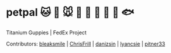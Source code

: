 # petpal :cat: :dog: :mouse: :koala: :pig: :wolf: :baby_chick: :penguin: :fish: 
Titanium Guppies | FedEx Project  

Contributors: 
[bleaksmile](https://github.com/bleaksmile) | [ChrisFrill](https://github.com/chrisfrill) | [danizsin](https://github.com/danizsin) | [lyancsie](https://github.com/lyancsie) | [pitner33](https://github.com/pitner33)

